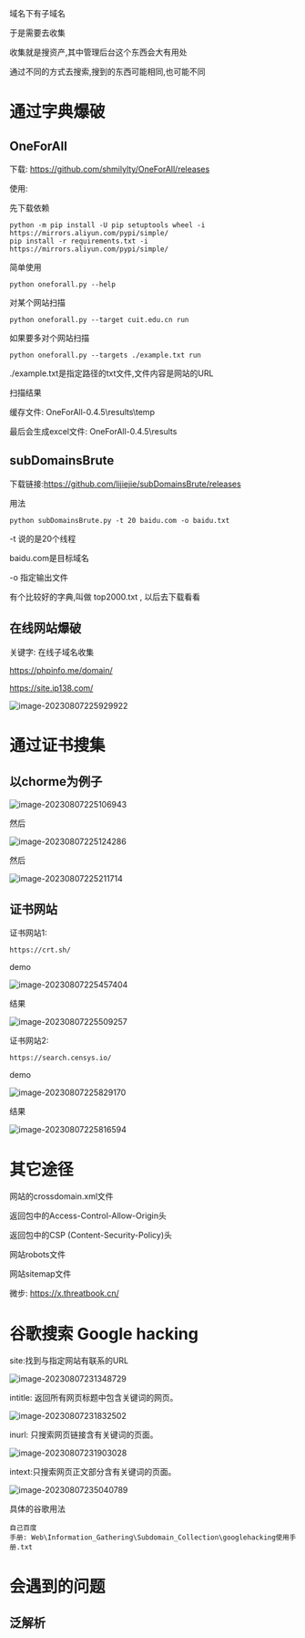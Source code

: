 



域名下有子域名

于是需要去收集



收集就是搜资产,其中管理后台这个东西会大有用处

通过不同的方式去搜索,搜到的东西可能相同,也可能不同



# 通过字典爆破



## OneForAll

下载: https://github.com/shmilylty/OneForAll/releases

使用:



先下载依赖

```
python -m pip install -U pip setuptools wheel -i https://mirrors.aliyun.com/pypi/simple/
pip install -r requirements.txt -i https://mirrors.aliyun.com/pypi/simple/
```



简单使用

```
python oneforall.py --help
```



对某个网站扫描

```
python oneforall.py --target cuit.edu.cn run
```

如果要多对个网站扫描

```
python oneforall.py --targets ./example.txt run
```

./example.txt是指定路径的txt文件,文件内容是网站的URL



扫描结果 

缓存文件: OneForAll-0.4.5\results\temp

最后会生成excel文件: OneForAll-0.4.5\results



## subDomainsBrute

下载链接:https://github.com/lijiejie/subDomainsBrute/releases

用法

```
python subDomainsBrute.py -t 20 baidu.com -o baidu.txt
```

-t 说的是20个线程

baidu.com是目标域名

-o 指定输出文件



有个比较好的字典,叫做 top2000.txt , 以后去下载看看



## 在线网站爆破

关键字: 在线子域名收集

https://phpinfo.me/domain/



https://site.ip138.com/

![image-20230807225929922](img/image-20230807225929922.png)

# 通过证书搜集

## 以chorme为例子

![image-20230807225106943](img/image-20230807225106943.png)

然后

![image-20230807225124286](img/image-20230807225124286.png)

然后

![image-20230807225211714](img/image-20230807225211714.png)



## 证书网站



证书网站1:

```
https://crt.sh/
```

demo

![image-20230807225457404](img/image-20230807225457404.png)

结果

![image-20230807225509257](img/image-20230807225509257.png)







证书网站2:

```
https://search.censys.io/
```



demo

![image-20230807225829170](img/image-20230807225829170.png)

结果

![image-20230807225816594](img/image-20230807225816594.png)



# 其它途径

网站的crossdomain.xml文件

返回包中的Access-Control-Allow-Origin头

返回包中的CSP (Content-Security-Policy)头

网站robots文件

网站sitemap文件

微步: https://x.threatbook.cn/



# 谷歌搜索 Google hacking



site:找到与指定网站有联系的URL

![image-20230807231348729](img/image-20230807231348729.png)

intitle: 返回所有网页标题中包含关键词的网页。

![image-20230807231832502](img/image-20230807231832502.png)

inurl: 只搜索网页链接含有关键词的页面。

![image-20230807231903028](img/image-20230807231903028.png)

intext:只搜索网页正文部分含有关键词的页面。

![image-20230807235040789](img/image-20230807235040789.png)



具体的谷歌用法

```
自己百度
手册: Web\Information_Gathering\Subdomain_Collection\googlehacking使用手册.txt
```



# 会遇到的问题

## 泛解析

